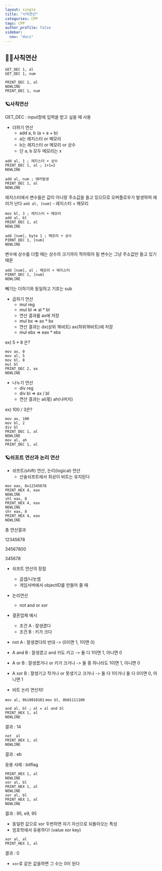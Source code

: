```yaml
---
layout: single
title: "사칙연산"
categories: CPP
tags: CPP
author_profile: false
sidebar:
  nav: "docs"
---
```




## 🙇‍♀️사칙연산


```
GET_DEC 1, al
GET_DEC 1, num

PRINT_DEC 1, al
NEWLINE
PRINT_DEC 1, num
```


### 🪐사칙연산



GET_DEC : input창에 입력을 받고 싶을 때 사용 



* 더하기 연산
  * add a, b (a = a + b)
  * a는 레지스터  or 메모리
  * b는 레지스터 or 메모리 or 상수
  * 단 a, b 모두 메모리는 x


```
add al, 1 ; 레지스터 + 상수
PRINT_DEC 1, al ; 1+1=2
NEWLINE
```


```
add al, num ; 에러발생
PRINT_DEC 1, al
NEWLINE
```
레지스터에서 변수들은 값이 아니랑 주소값을 들고 있으므로 오버플로우가 발생하여 에러가 난다
`add al, [num]` - 레지스터 + 메모리


```
mov bl, 3 ; 레지스터 + 메모리
add al, bl
PRINT_DEC 1, al
NEWLINE
```


```
add [num], byte 1 ; 메모리 + 상수
PIRNT_DEC 1, [num]
NEWLINE
```
변수에 상수를 더할 때는 상수의 크기까지 적어줘야 됨
변수는 그냥 주소값만 들고 있기 때문


```
add [num], al ; 메모리 + 레지스터
PIRNT_DEC 1, [num]
NEWLINE
```


빼기는 더하기와 동일하고 기호는 sub


* 곱하기 연산
  * mul reg
  - mul bl => al * bl
  - 연산 결과를 ax에 저장
  - mul bx => ax * bx
  - 연산 결과는 dx(상위 16비트) ax(하위16비트)에 저장
  - mul ebx => eax * ebx


ex) 5 * 8 은?
```
mov ax, 0
mov al, 5
mov bl, 8
mul bl
PRINT_DEC 2, ax
NEWLINE
```


* 나누기 연산
  * div reg
  - div bl => ax / bl
  - 연산 결과는 al(몫) ah(나머지)


ex) 100 / 3은?
```
mov ax, 100
mov bl, 2
div bl
PRINT_DEC 1, al
NEWLINE
mov al, ah
PRINT_DEC 1, al
```



### 🪐쉬프트 연산과 논리 연산



* 쉬프트(shift) 연산, 논리(logical) 연산
  * 산술쉬프트에서 최상이 비트는 유지된다


```
mov eax, 0x12345678
PRINT_HEX 4, eax
NEWLINE
shl eax, 8
PRINT_HEX 4, eax
NEWLINE
shr eax, 8
PRINT_HEX 4, eax
NEWLINE
```
총 연산결과

12345678

34567800

345678



* 쉬프트 연산의 장점
  * 곱셉/나눗셈
  * 게임서버에서 objectID를 만들어 줄 때


* 논리연산
  * not and or xor


* 결혼업체 예시
  * 조건 A : 잘생겼다
  * 조건 B : 키가 크다

* not A : 잘생겼다의 반대 -> (0이면 1, 1이면 0)
* A and B : 잘생겼고 and 키도 키고 -> 둘 다 1이면 1, 아니면 0
* A or B : 잘생겼거나 or 키가 크거나 -> 둘 중 하나라도 1이면 1, 아니면 0
* A xor B : 잘생기고 작거나 or 못생기고 크거나 -> 둘 다 1이거나 둘 다 0이면 0, 아니면 1
* 비트 논리 연산자!


`mov al, 0b10010101`
`mov bl, 0b01111100`


```
and al, bl ; al = al and bl
PRINT_HEX 1, al
NEWLINE
```
결과 : 14


```
not  al
PRINT_HEX 1, al
NEWLINE
```
결과 : eb


응용 사례 : bitflag


```
PRINT_HEX 1, al
NEWLINE
xor al, bl
PRINT_HEX 1, al
NEWLINE
xor al, bl
PRINT_HEX 1, al
NEWLINE
```
결과 : 95, e9, 95
* 동일한 값으로 xor 두번하면 자기 자신으로 되돌아오는 특성
* 암호학에서 유용하다! (value xor key)


```
xor al, al
PRINT_HEX 1, al
```
결과 : 0
* `xor`로 같은 값을하면 그 수는 0이 된다







